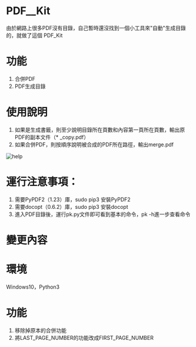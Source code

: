 # PDF__Kit
由於網路上很多PDF沒有目錄，自己暫時還沒找到一個小工具來"自動"生成目錄的，就做了這個 PDF_Kit

# 功能
1. 合併PDF
2. PDF生成目錄

# 使用說明
1. 如果是生成書籤，則至少說明目錄所在頁數和內容第一頁所在頁數，輸出原PDF的副本文件（* _copy.pdf）
2. 如果合併PDF，則按順序說明被合成的PDF所在路徑，輸出merge.pdf

![help](https://user-images.githubusercontent.com/48882710/56858991-d630d680-69b6-11e9-90fb-385f7a98962f.jpg)

# 運行注意事項：
1. 需要PyPDF2（1.23）庫，sudo pip3 安裝PyPDF2
2. 需要docopt（0.6.2）庫，sudo pip3 安裝docopt
3. 進入PDF目錄後，運行pk.py文件即可看到基本的命令，pk -h進一步查看命令

# 變更內容
# 環境
Windows10，Python3

# 功能
1. 移除掉原本的合併功能
2. 將LAST_PAGE_NUMBER的功能改成FIRST_PAGE_NUMBER
